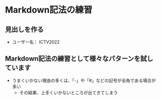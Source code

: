 # Markdown記法の練習
## 見出しを作る

- ユーザー名： ICTV2022

## Markdown記法の練習として様々なパターンを試しています
- うまくいかない理由の多くは、「-」や「#」などの記号が全角である場合が多い
  - その結果、上手くいかないところが出てきてしまう

